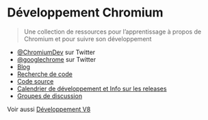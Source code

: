 # Développement Chromium

> Une collection de ressources pour l’apprentissage à propos de Chromium et pour suivre son développement

- [@ChromiumDev](https://twitter.com/ChromiumDev) sur Twitter
- [@googlechrome](https://twitter.com/googlechrome) sur Twitter
- [Blog](https://blog.chromium.org)
- [Recherche de code](https://cs.chromium.org/)
- [Code source](https://cs.chromium.org/chromium/src/)
- [Calendrier de développement et Info sur les releases](https://www.chromium.org/developers/calendar)
- [Groupes de discussion](http://www.chromium.org/developers/discussion-groups)

Voir aussi [Développement V8](v8-development.md)